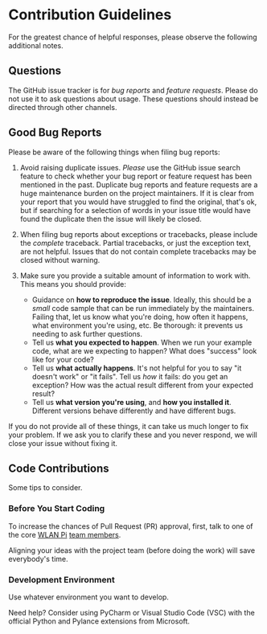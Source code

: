 # Contribution Guidelines

For the greatest chance of helpful responses, please observe the
following additional notes.

## Questions

The GitHub issue tracker is for *bug reports* and *feature requests*. Please do
not use it to ask questions about usage. These questions should
instead be directed through other channels.

## Good Bug Reports

Please be aware of the following things when filing bug reports:

1. Avoid raising duplicate issues. *Please* use the GitHub issue search feature
   to check whether your bug report or feature request has been mentioned in
   the past. Duplicate bug reports and feature requests are a huge maintenance
   burden on the project maintainers. If it is clear from your report that you 
   would have struggled to find the original, that's ok, but if searching for 
   a selection of words in your issue title would have found the duplicate
   then the issue will likely be closed.

2. When filing bug reports about exceptions or tracebacks, please include the
   *complete* traceback. Partial tracebacks, or just the exception text, are
   not helpful. Issues that do not contain complete tracebacks may be closed
   without warning.

3. Make sure you provide a suitable amount of information to work with. This
   means you should provide:

   - Guidance on **how to reproduce the issue**. Ideally, this should be a
     *small* code sample that can be run immediately by the maintainers.
     Failing that, let us know what you're doing, how often it happens, what
     environment you're using, etc. Be thorough: it prevents us needing to ask
     further questions.
   - Tell us **what you expected to happen**. When we run your example code,
     what are we expecting to happen? What does "success" look like for your
     code?
   - Tell us **what actually happens**. It's not helpful for you to say "it
     doesn't work" or "it fails". Tell us *how* it fails: do you get an
     exception? How was the actual result different from your expected result?
   - Tell us **what version you're using**, and
     **how you installed it**. Different versions behave
     differently and have different bugs.

If you do not provide all of these things, it can take us much longer to
fix your problem. If we ask you to clarify these and you never respond, we
will close your issue without fixing it.

## Code Contributions

Some tips to consider.

### Before You Start Coding

To increase the chances of Pull Request (PR) approval, first, talk to one of the core [WLAN Pi](https://github.com/WLAN-Pi/) [team members](https://github.com/orgs/WLAN-Pi/people).

Aligning your ideas with the project team (before doing the work) will save everybody's time.

### Development Environment

Use whatever environment you want to develop.

Need help? Consider using PyCharm or Visual Studio Code (VSC) with the official Python and Pylance extensions from Microsoft.
